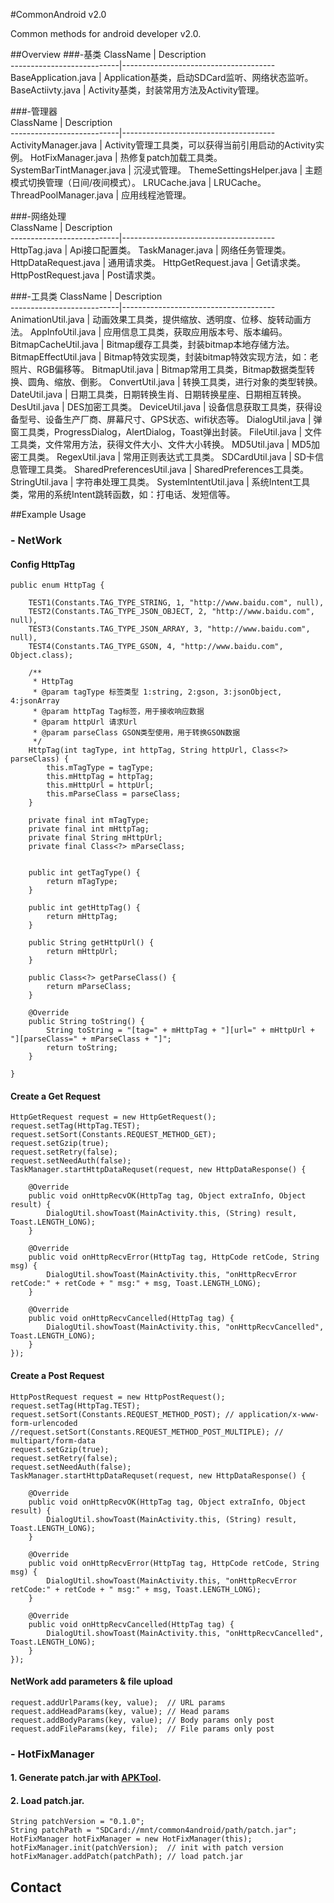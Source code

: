 #CommonAndroid v2.0

  Common methods for android developer v2.0.

##Overview
###-基类
ClassName                  | Description  
---------------------------|--------------------------------------
BaseApplication.java       | Application基类，启动SDCard监听、网络状态监听。
BaseActiivty.java          | Activity基类，封装常用方法及Activity管理。

###-管理器                       
ClassName                  | Description  
---------------------------|--------------------------------------
ActivityManager.java       | Activity管理工具类，可以获得当前引用启动的Activity实例。
HotFixManager.java         | 热修复patch加载工具类。
SystemBarTintManager.java  | 沉浸式管理。
ThemeSettingsHelper.java   | 主题模式切换管理（日间/夜间模式）。
LRUCache.java              | LRUCache。
ThreadPoolManager.java     | 应用线程池管理。

###-网络处理                       
ClassName                  | Description  
---------------------------|--------------------------------------
HttpTag.java               | Api接口配置类。
TaskManager.java           | 网络任务管理类。
HttpDataRequest.java       | 通用请求类。
HttpGetRequest.java        | Get请求类。
HttpPostRequest.java       | Post请求类。

###-工具类
ClassName                  | Description  
---------------------------|--------------------------------------
AnimationUtil.java         | 动画效果工具类，提供缩放、透明度、位移、旋转动画方法。
AppInfoUtil.java           | 应用信息工具类，获取应用版本号、版本编码。
BitmapCacheUtil.java       | Bitmap缓存工具类，封装bitmap本地存储方法。
BitmapEffectUtil.java      | Bitmap特效实现类，封装bitmap特效实现方法，如：老照片、RGB偏移等。
BitmapUtil.java            | Bitmap常用工具类，Bitmap数据类型转换、圆角、缩放、倒影。
ConvertUtil.java           | 转换工具类，进行对象的类型转换。
DateUtil.java              | 日期工具类，日期转换生肖、日期转换星座、日期相互转换。
DesUtil.java               | DES加密工具类。
DeviceUtil.java            | 设备信息获取工具类，获得设备型号、设备生产厂商、屏幕尺寸、GPS状态、wifi状态等。 
DialogUtil.java            | 弹窗工具类，ProgressDialog，AlertDialog，Toast弹出封装。
FileUtil.java              | 文件工具类，文件常用方法，获得文件大小、文件大小转换。
MD5Util.java               | MD5加密工具类。
RegexUtil.java             | 常用正则表达式工具类。
SDCardUtil.java            | SD卡信息管理工具类。
SharedPreferencesUtil.java | SharedPreferences工具类。 
StringUtil.java            | 字符串处理工具类。
SystemIntentUtil.java      | 系统Intent工具类，常用的系统Intent跳转函数，如：打电话、发短信等。 

##Example Usage

### - NetWork
#### Config HttpTag
	public enum HttpTag {

		TEST1(Constants.TAG_TYPE_STRING, 1, "http://www.baidu.com", null),
		TEST2(Constants.TAG_TYPE_JSON_OBJECT, 2, "http://www.baidu.com", null),
		TEST3(Constants.TAG_TYPE_JSON_ARRAY, 3, "http://www.baidu.com", null),
		TEST4(Constants.TAG_TYPE_GSON, 4, "http://www.baidu.com", Object.class);

		/**
		 * HttpTag
		 * @param tagType 标签类型 1:string, 2:gson, 3:jsonObject, 4:jsonArray
		 * @param httpTag Tag标签，用于接收响应数据
		 * @param httpUrl 请求Url
		 * @param parseClass GSON类型使用，用于转换GSON数据
		 */
		HttpTag(int tagType, int httpTag, String httpUrl, Class<?> parseClass) {
			this.mTagType = tagType;
			this.mHttpTag = httpTag;
			this.mHttpUrl = httpUrl;
			this.mParseClass = parseClass;
		}

		private final int mTagType;
		private final int mHttpTag;
		private final String mHttpUrl;
		private final Class<?> mParseClass;


		public int getTagType() {
			return mTagType;
		}

		public int getHttpTag() {
			return mHttpTag;
		}

		public String getHttpUrl() {
			return mHttpUrl;
		}

		public Class<?> getParseClass() {
			return mParseClass;
		}

		@Override
		public String toString() {
			String toString = "[tag=" + mHttpTag + "][url=" + mHttpUrl + "][parseClass=" + mParseClass + "]";
			return toString;
		}

	}
#### Create a Get Request
	HttpGetRequest request = new HttpGetRequest();
	request.setTag(HttpTag.TEST);
	request.setSort(Constants.REQUEST_METHOD_GET);
	request.setGzip(true);
	request.setRetry(false);
	request.setNeedAuth(false);
	TaskManager.startHttpDataRequset(request, new HttpDataResponse() {
			
		@Override
		public void onHttpRecvOK(HttpTag tag, Object extraInfo, Object result) {
			DialogUtil.showToast(MainActivity.this, (String) result, Toast.LENGTH_LONG);
		}
			
		@Override
		public void onHttpRecvError(HttpTag tag, HttpCode retCode, String msg) {
			DialogUtil.showToast(MainActivity.this, "onHttpRecvError retCode:" + retCode + " msg:" + msg, Toast.LENGTH_LONG);
		}
			
		@Override
		public void onHttpRecvCancelled(HttpTag tag) {
			DialogUtil.showToast(MainActivity.this, "onHttpRecvCancelled", Toast.LENGTH_LONG);
		}
	});
	
#### Create a Post Request
	HttpPostRequest request = new HttpPostRequest();
	request.setTag(HttpTag.TEST);
	request.setSort(Constants.REQUEST_METHOD_POST); // application/x-www-form-urlencoded
	//request.setSort(Constants.REQUEST_METHOD_POST_MULTIPLE); // multipart/form-data
	request.setGzip(true);
	request.setRetry(false);
	request.setNeedAuth(false);
	TaskManager.startHttpDataRequset(request, new HttpDataResponse() {
			
		@Override
		public void onHttpRecvOK(HttpTag tag, Object extraInfo, Object result) {
			DialogUtil.showToast(MainActivity.this, (String) result, Toast.LENGTH_LONG);
		}
			
		@Override
		public void onHttpRecvError(HttpTag tag, HttpCode retCode, String msg) {
			DialogUtil.showToast(MainActivity.this, "onHttpRecvError retCode:" + retCode + " msg:" + msg, Toast.LENGTH_LONG);
		}
			
		@Override
		public void onHttpRecvCancelled(HttpTag tag) {
			DialogUtil.showToast(MainActivity.this, "onHttpRecvCancelled", Toast.LENGTH_LONG);
		}
	});

#### NetWork add parameters & file upload

	request.addUrlParams(key, value);  // URL params
	request.addHeadParams(key, value); // Head params
	request.addBodyParams(key, value); // Body params only post
	request.addFileParams(key, file);  // File params only post
  
### - HotFixManager

#### 1. Generate patch.jar with [APKTool](https://github.com/widebluesky/Common4Android-APKTool#patch操作热更新补丁生成).
#### 2. Load patch.jar.

	String patchVersion = "0.1.0";
	String patchPath = "SDCard://mnt/common4android/path/patch.jar";
	HotFixManager hotFixManager = new HotFixManager(this);
	hotFixManager.init(patchVersion);  // init with patch version
	hotFixManager.addPatch(patchPath); // load patch.jar
	
## Contact

